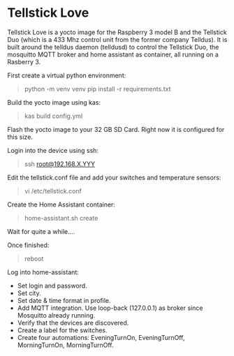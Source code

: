 # Tellstick Love

Tellstick Love is a yocto image for the Raspberry 3 model B and the Tellstick Duo (which is a 433 Mhz control unit from the former company Telldus).
It is built around the telldus daemon (telldusd) to control the Tellstick Duo, the mosquitto MQTT broker and home assistant as container, all running on a Rasberry 3.


First create a virtual python environment:
> python -m venv venv
> pip install -r requirements.txt

Build the yocto image using kas:
> kas build config.yml

Flash the yocto image to your 32 GB SD Card. Right now it is configured for this size.

Login into the device using ssh:
> ssh root@192.168.X.YYY

Edit the tellstick.conf file and add your switches and temperature sensors:
> vi /etc/tellstick.conf

Create the Home Assistant container:
> home-assistant.sh create

Wait for quite a while....

Once finished:
> reboot

Log into home-assistant:
* Set login and password.
* Set city.
* Set date & time format in profile.
* Add MQTT integration. Use loop-back (127.0.0.1) as broker since Mosquitto already running.
* Verify that the devices are discovered.
* Create a label for the  switches.
* Create four automations: EveningTurnOn, EveningTurnOff, MorningTurnOn, MorningTurnOff.
